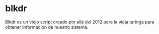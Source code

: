 # blkdr

Blkdr es un viejo script creado por allá del 2012 para la vieja taringa para obtener informacion de nuestro sistema.
